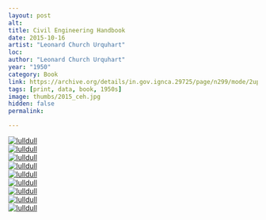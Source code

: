 ```yaml
---
layout: post
alt:
title: Civil Engineering Handbook
date: 2015-10-16
artist: "Leonard Church Urquhart"
loc: 
author: "Leonard Church Urquhart"
year: "1950"
category: Book
link: https://archive.org/details/in.gov.ignca.29725/page/n299/mode/2up
tags: [print, data, book, 1950s]
image: thumbs/2015_ceh.jpg
hidden: false
permalink:

---
```




<div class="post_image">
	<a href="{{ site.baseurl }}/images/posts/2015_ceh/001.jpg" target="_blank">
	<img src="{{ site.baseurl }}/images/posts/2015_ceh/001.jpg" alt="lulldull"></a>
</div>

<div class="post_image">
	<a href="{{ site.baseurl }}/images/posts/2015_ceh/002.jpg" target="_blank">
	<img src="{{ site.baseurl }}/images/posts/2015_ceh/002.jpg" alt="lulldull"></a>
</div>

<div class="post_image">
	<a href="{{ site.baseurl }}/images/posts/2015_ceh/003.jpg" target="_blank">
	<img src="{{ site.baseurl }}/images/posts/2015_ceh/003.jpg" alt="lulldull"></a>
</div>

<div class="post_image">
	<a href="{{ site.baseurl }}/images/posts/2015_ceh/004.jpg" target="_blank">
	<img src="{{ site.baseurl }}/images/posts/2015_ceh/004.jpg" alt="lulldull"></a>
</div>

<div class="post_image">
	<a href="{{ site.baseurl }}/images/posts/2015_ceh/005.jpg" target="_blank">
	<img src="{{ site.baseurl }}/images/posts/2015_ceh/005.jpg" alt="lulldull"></a>
</div>


<div class="post_image">
	<a href="{{ site.baseurl }}/images/posts/2015_ceh/006.jpg" target="_blank">
	<img src="{{ site.baseurl }}/images/posts/2015_ceh/006.jpg" alt="lulldull"></a>
</div>

<div class="post_image">
	<a href="{{ site.baseurl }}/images/posts/2015_ceh/007.jpg" target="_blank">
	<img src="{{ site.baseurl }}/images/posts/2015_ceh/007.jpg" alt="lulldull"></a>
</div>

<div class="post_image">
	<a href="{{ site.baseurl }}/images/posts/2015_ceh/008.jpg" target="_blank">
	<img src="{{ site.baseurl }}/images/posts/2015_ceh/008.jpg" alt="lulldull"></a>
</div>

<div class="post_image">
	<a href="{{ site.baseurl }}/images/posts/2015_ceh/009.jpg" target="_blank">
	<img src="{{ site.baseurl }}/images/posts/2015_ceh/009.jpg" alt="lulldull"></a>
</div>




